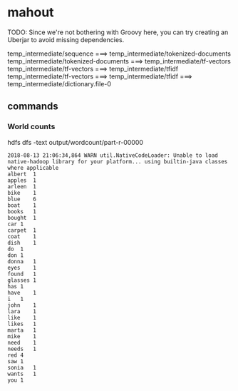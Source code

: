 # mahout

TODO: Since we're not bothering with Groovy here, you can try creating an Uberjar to avoid missing dependencies.


temp_intermediate/sequence ===> temp_intermediate/tokenized-documents
temp_intermediate/tokenized-documents ===> temp_intermediate/tf-vectors
temp_intermediate/tf-vectors ===> temp_intermediate/tfidf
temp_intermediate/tf-vectors ===> temp_intermediate/tfidf
===> temp_intermediate/dictionary.file-0

## commands

### World counts

hdfs dfs -text output/wordcount/part-r-00000

	2018-08-13 21:06:34,864 WARN util.NativeCodeLoader: Unable to load native-hadoop library for your platform... using builtin-java classes where applicable
	albert	1
	apples	1
	arleen	1
	bike	1
	blue	6
	boat	1
	books	1
	bought	1
	car	1
	carpet	1
	coat	1
	dish	1
	do	1
	don	1
	donna	1
	eyes	1
	found	1
	glasses	1
	has	1
	have	1
	i	1
	john	1
	lara	1
	like	1
	likes	1
	marta	1
	mike	1
	need	1
	needs	1
	red	4
	saw	1
	sonia	1
	wants	1
	you	1